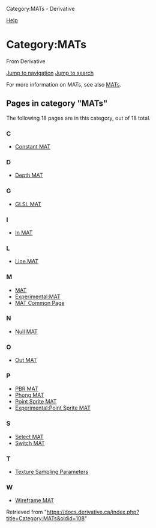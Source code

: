 

Category:MATs - Derivative
























[Help](https://www.mediawiki.org/wiki/Special:MyLanguage/Help:Categories)
# Category:MATs

From Derivative



[Jump to navigation](#mw-head)
[Jump to search](#searchInput)

For more information on MATs, see also [MATs](MAT.html "MAT").




## Pages in category "MATs"

The following 18 pages are in this category, out of 18 total.

### C

* [Constant MAT](Constant_MAT.html "Constant MAT")
### D

* [Depth MAT](Depth_MAT.html "Depth MAT")
### G

* [GLSL MAT](GLSL_MAT.html "GLSL MAT")
### I

* [In MAT](https://docs.derivative.ca/In_MAT "In MAT")
### L

* [Line MAT](Line_MAT.html "Line MAT")
### M

* [MAT](MAT.html "MAT")
* [Experimental:MAT](Experimental_MAT.html "Experimental:MAT")
* [MAT Common Page](https://docs.derivative.ca/MAT_Common_Page "MAT Common Page")
### N

* [Null MAT](https://docs.derivative.ca/Null_MAT "Null MAT")
### O

* [Out MAT](https://docs.derivative.ca/Out_MAT "Out MAT")
### P

* [PBR MAT](PBR_MAT.html "PBR MAT")
* [Phong MAT](Phong_MAT.html "Phong MAT")
* [Point Sprite MAT](Point_Sprite_MAT.html "Point Sprite MAT")
* [Experimental:Point Sprite MAT](https://docs.derivative.ca/Experimental:Point_Sprite_MAT "Experimental:Point Sprite MAT")
### S

* [Select MAT](https://docs.derivative.ca/Select_MAT "Select MAT")
* [Switch MAT](https://docs.derivative.ca/Switch_MAT "Switch MAT")
### T

* [Texture Sampling Parameters](Texture_Sampling_Parameters.html "Texture Sampling Parameters")
### W

* [Wireframe MAT](https://docs.derivative.ca/Wireframe_MAT "Wireframe MAT")


Retrieved from "<https://docs.derivative.ca/index.php?title=Category:MATs&oldid=108>"